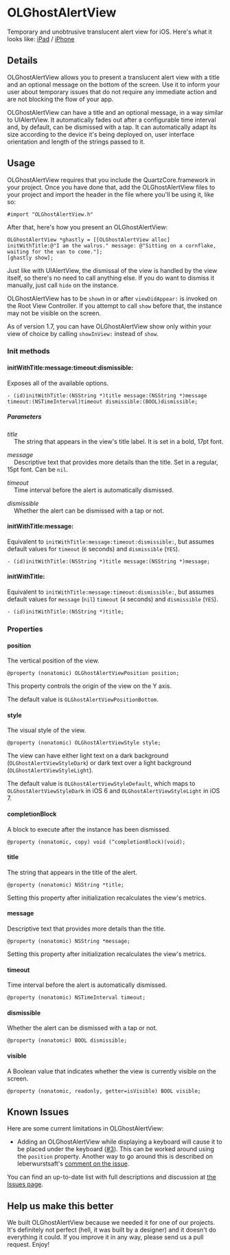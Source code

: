 # OLGhostAlertView

Temporary and unobtrusive translucent alert view for iOS. Here's what it looks like: [iPad](http://cl.ly/Iuao) / [iPhone](http://cl.ly/IvD7)


## Details

OLGhostAlertView allows you to present a translucent alert view with a title and an optional message on the bottom of the screen. Use it to inform your user about temporary issues that do not require any immediate action and are not blocking the flow of your app.

OLGhostAlertView can have a title and an optional message, in a way similar to UIAlertView. It automatically fades out after a configurable time interval and, by default, can be dismissed with a tap. It can automatically adapt its size according to the device it's being deployed on, user interface orientation and length of the strings passed to it.


## Usage

OLGhostAlertView requires that you include the QuartzCore.framework in your project. Once you have done that, add the OLGhostAlertView files to your project and import the header in the file where you'll be using it, like so:

    #import "OLGhostAlertView.h"

After that, here's how you present an OLGhostAlertView:

    OLGhostAlertView *ghastly = [[OLGhostAlertView alloc] initWithTitle:@"I am the walrus." message: @"Sitting on a cornflake, waiting for the van to come."];
    [ghastly show];

Just like with UIAlertView, the dismissal of the view is handled by the view itself, so there's no need to call anything else. If you do want to dismiss it manually, just call `hide` on the instance.

OLGhostAlertView has to be `show`n in or after `viewDidAppear:` is invoked on the Root View Controller. If you attempt to call `show` before that, the instance may not be visible on the screen.

As of version 1.7, you can have OLGhostAlertView show only within your view of choice by calling `showInView:` instead of `show`.

### Init methods


#### initWithTitle:message:timeout:dismissible:

Exposes all of the available options. 

    - (id)initWithTitle:(NSString *)title message:(NSString *)message timeout:(NSTimeInterval)timeout dismissible:(BOOL)dismissible;

##### Parameters
_title_  
&nbsp;&nbsp;&nbsp;&nbsp;The string that appears in the view's title label. It is set in a bold, 17pt font.

_message_  
&nbsp;&nbsp;&nbsp;&nbsp;Descriptive text that provides more details than the title. Set in a regular, 15pt font. Can be `nil`.

_timeout_  
&nbsp;&nbsp;&nbsp;&nbsp;Time interval before the alert is automatically dismissed. 

_dismissible_  
&nbsp;&nbsp;&nbsp;&nbsp;Whether the alert can be dismissed with a tap or not. 


#### initWithTitle:message:

Equivalent to `initWithTitle:message:timeout:dismissible:`, but assumes default values for `timeout` (`6` seconds) and `dismissible` (`YES`). 

    - (id)initWithTitle:(NSString *)title message:(NSString *)message;


#### initWithTitle:

Equivalent to `initWithTitle:message:timeout:dismissible:`, but assumes default values for `message` (`nil`) `timeout` (`4` seconds) and `dismissible` (`YES`). 

    - (id)initWithTitle:(NSString *)title;

### Properties

#### position
The vertical position of the view.

	@property (nonatomic) OLGhostAlertViewPosition position;

This property controls the origin of the view on the Y axis.

The default value is `OLGhostAlertViewPositionBottom`.

#### style
The visual style of the view.

	@property (nonatomic) OLGhostAlertViewStyle style;

The view can have either light text on a dark background (`OLGhostAlertViewStyleDark`) or dark text over a light background (`OLGhostAlertViewStyleLight`). 

The default value is `OLGhostAlertViewStyleDefault`, which maps to `OLGhostAlertViewStyleDark` in iOS 6 and `OLGhostAlertViewStyleLight` in iOS 7.

#### completionBlock
A block to execute after the instance has been dismissed.

	@property (nonatomic, copy) void (^completionBlock)(void);

#### title
The string that appears in the title of the alert.

	@property (nonatomic) NSString *title;
	
Setting this property after initialization recalculates the view's metrics.

#### message
Descriptive text that provides more details than the title.

	@property (nonatomic) NSString *message;
	
Setting this property after initialization recalculates the view's metrics.

#### timeout
Time interval before the alert is automatically dismissed.

	@property (nonatomic) NSTimeInterval timeout;

#### dismissible
Whether the alert can be dismissed with a tap or not.

	@property (nonatomic) BOOL dismissible;

#### visible
A Boolean value that indicates whether the view is currently visible on the screen.

	@property (nonatomic, readonly, getter=isVisible) BOOL visible;

Known Issues
---------------

Here are some current limitations in OLGhostAlertView:

 - Adding an OLGhostAlertView while displaying a keyboard will cause it to be placed under the keyboard ([#3](https://github.com/ondalabs/OLGhostAlertView/issues/3)). This can be worked around using the `position` property. 
Another way to go around this is described on leberwurstsaft's [comment on the issue](https://github.com/ondalabs/OLGhostAlertView/issues/3#issuecomment-9201846).
 
You can find an up-to-date list with full descriptions and discussion at [the Issues page](https://github.com/ondalabs/OLGhostAlertView/issues).


Help us make this better
---------------

We built OLGhostAlertView because we needed it for one of our projects. It's definitely not perfect (hell, it was built by a designer) and it doesn't do everything it could. If you improve it in any way, please send us a pull request. Enjoy!
